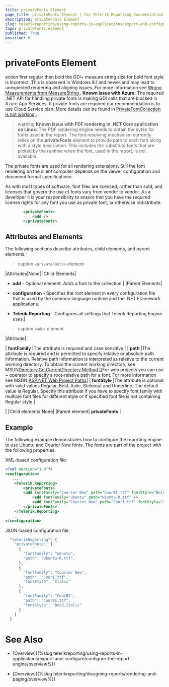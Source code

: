 ```yaml
---
title: privateFonts Element
page_title: privateFonts Element | for Telerik Reporting Documentation
description: privateFonts Element
slug: telerikreporting/using-reports-in-applications/export-and-configure/configure-the-report-engine/privatefonts-element
tags: privatefonts,element
published: True
position: 6
---
```


# privateFonts Element

ection first regular then bold           the GDI+ measure string size for bold font style is incorrect.            This is observed in Windows 8.1 and newer and may lead to unexpected rendering and aligning issues.           For more information see           [               Wrong Measurements from MeasureString             ](               https://github.com/Microsoft/DirectXTK/issues/34             ).          __Known issue with Azure:__ The required .NET API for handling private fonts is making GDI calls that are blocked in Azure App Services.           If private fonts are required our recommendation is to use Cloud Service plan. More details can be found in            [               PrivateFontCollection is not working             ](               https://feedback.azure.com/forums/34192--general-feedback/suggestions/31381390-privatefontcollection-is-not-working             ).         


>warning  __Known issue with PDF rendering in .NET Core application on Linux:__ The PDF rendering engine needs to obtain the bytes for fonts used in the report. The font resolving mechanism currently relies on the  __privateFonts__            element to provide path to each font along with a style description. This includes the substitute fonts that are picked by the runtime when the font,            used in the report, is not available.         


The private fonts are used for all rendering extensions. Still the font rendering on the client         computer depends on the viewer configuration and document format specifications:       

As with most types of software, font files are licensed, rather than sold,         and licenses that govern the use of fonts vary from vendor to vendor.         As a developer it is your responsibility to ensure that you have the required license rights         for any font you use as private font, or otherwise redistribute.       

	
````xml
    	<privateFonts>
        	<add />
		</privateFonts>
````



## Attributes and Elements

The following sections describe attributes, child elements, and parent elements.


>caption ```<privateFonts>``` element


|Attributes|None|
|Child Elements|

*  __add__ - Optional element. Adds a font to the collection.|
|Parent Elements|

*  __configuration__ - Specifies the root element in every configuration file that is used by
                  the common language runtime and the .NET Framework applications.

*  __Telerik.Reporting__ - Configures all settings that Telerik Reporting Engine uses.|





>caption ```<add>``` element


|Attribute|



| __fontFamily__ |The attribute is required and case sensitive.|
| __path__ |The attribute is required and is permitted to specify relative or absolute path information.
                    Relative path information is interpreted as relative to the current working directory.
                    To obtain the current working directory, see MSDN[Directory.GetCurrentDirectory Method ()](https://msdn.microsoft.com/en-us/library/system.io.directory.getcurrentdirectory.aspx)For web projects you can use ~ operator to specify a root-relative path for a font. For more informarion see MSDN:[ASP.NET Web Project Paths](https://msdn.microsoft.com/en-us/library/ms178116.aspx)|
| __fontStyle__ |The attribute is optional with valid values Regular, Bold, Italic, Strikeout and Underline.
                    The default value is Regular.
                    Specify this attribute if you have to specify font family with multiple font
                    files for different style or if specified font file is not containing Regular style.|


|
|Child elements|None|
|Parent element| __privateFonts__ |




## Example

The following example demonstrates how to configure the reporting engine to use Ubuntu and Courier New fonts.           The fonts are part of the project with the following properties:         

XML-based configuration file:

	
````xml
<?xml version="1.0"?>
<configuration>
   ...
	<Telerik.Reporting>
		<privateFonts>
    	<add fontFamily="Courier New" path="CourBI.ttf" fontStyle="Bold, Italic" />
			<add fontFamily="ubuntu" path="Ubuntu-R.ttf" />
			<add fontFamily="Courier New" path="CourI.ttf" fontStyle="Italic" />
    	</privateFonts>
 	</Telerik.Reporting>
   ...
</configuration>
````



JSON-based configuration file:

	
````js
  "telerikReporting": {
    "privateFonts": [
      {
        "fontFamily": "ubuntu",
        "path": "Ubuntu-R.ttf",
      },
      {
        "fontFamily": "Courier New",
        "path": "CourI.ttf",
        "fontStyle": "Italic"
      },
      {
        "fontFamily": "CourBI",
        "path": "CourBI.ttf",
        "fontStyle": "Bold,Italic"
      }
    ]
  }
````



# See Also


 * [Overview]({%slug telerikreporting/using-reports-in-applications/export-and-configure/configure-the-report-engine/overview%})

 * [Overview]({%slug telerikreporting/designing-reports/rendering-and-paging/overview%})